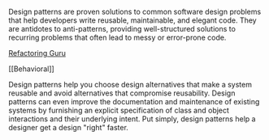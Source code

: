 Design patterns are proven solutions to common software design problems that help developers write reusable, maintainable, and elegant code. They are antidotes to anti-patterns, providing well-structured solutions to recurring problems that often lead to messy or error-prone code.

[Refactoring Guru](https://refactoring.guru/design-patterns)

[[Behavioral]]

Design patterns help you choose design alternatives that make a system reusable and avoid alternatives that compromise reusability. Design patterns can even improve the documentation and maintenance of existing systems by furnishing an explicit specification of class and object interactions and their underlying intent. Put simply, design patterns help a designer get a design "right" faster.
